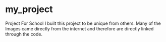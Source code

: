 # my_project
Project For School
I built this project to be unique from others. Many of the Images came directly from the internet and therefore are directly linked through the code.
